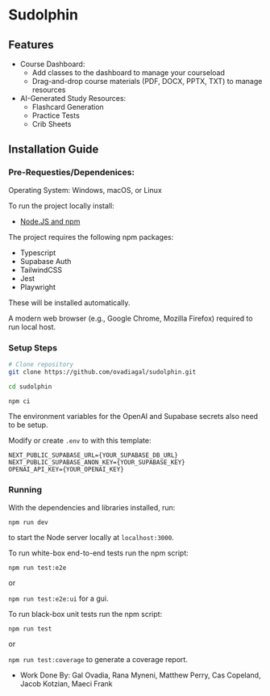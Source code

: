 # Sudolphin

## Features

- Course Dashboard:
  - Add classes to the dashboard to manage your courseload
  - Drag-and-drop course materials (PDF, DOCX, PPTX, TXT) to manage resources
- AI-Generated Study Resources:
  - Flashcard Generation
  - Practice Tests
  - Crib Sheets

## Installation Guide

### Pre-Requesties/Dependenices:

Operating System: Windows, macOS, or Linux

To run the project locally install:
- [Node.JS and npm](https://nodejs.org/en/download/package-manager)

The project requires the following npm packages:

- Typescript
- Supabase Auth
- TailwindCSS
- Jest
- Playwright

These will be installed automatically.

A modern web browser (e.g., Google Chrome, Mozilla Firefox) required to run local host.

### Setup Steps

```bash
# Clone repository
git clone https://github.com/ovadiagal/sudolphin.git

cd sudolphin

npm ci
```

The environment variables for the OpenAI and Supabase secrets also need to be setup.

Modify or create `.env` to with this template:

```
NEXT_PUBLIC_SUPABASE_URL={YOUR_SUPABASE_DB_URL}
NEXT_PUBLIC_SUPABASE_ANON_KEY={YOUR_SUPABASE_KEY}
OPENAI_API_KEY={YOUR_OPENAI_KEY}
```

### Running

With the dependencies and libraries installed, run:

`npm run dev`

to start the Node server locally at `localhost:3000`.

To run white-box end-to-end tests run the npm script:

`npm run test:e2e`

or

`npm run test:e2e:ui` for a gui.

To run black-box unit tests run the npm script:

`npm run test`

or

`npm run test:coverage` to generate a coverage report.


- Work Done By: Gal Ovadia, Rana Myneni, Matthew Perry, Cas Copeland, Jacob Kotzian, Maeci Frank

